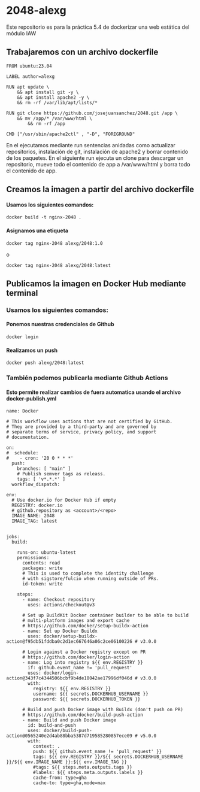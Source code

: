 # 2048-alexg
Este repositorio es para la práctica 5.4 de dockerizar una web estática del módulo IAW

## Trabajaremos con un archivo dockerfile
```
FROM ubuntu:23.04

LABEL author=alexg

RUN apt update \
    && apt install git -y \
    && apt install apache2 -y \
    && rm -rf /var/lib/apt/lists/*

RUN git clone https://github.com/josejuansanchez/2048.git /app \
    && mv /app/* /var/www/html \
        && rm -rf /app

CMD ["/usr/sbin/apache2ctl" , "-D", "FOREGROUND"
```
En el ejecutamos mediante run sentencias anidadas como actualizar repositorios, instalación de git, instalación de apache2 y borrar contenido de los paquetes.
En el siguiente run ejecuta un clone para descargar un repositorio, mueve todo el contenido de app a /var/www/html y borra todo el contenido de app.

## Creamos la imagen a partir del archivo dockerfile
#### Usamos los siguientes comandos:
```
docker build -t nginx-2048 .
```
#### Asignamos una etiqueta
```
docker tag nginx-2048 alexg/2048:1.0
```
o
```
docker tag nginx-2048 alexg/2048:latest
```

## Publicamos la imagen en Docker Hub mediante terminal
### Usamos los siguientes comandos:
#### Ponemos nuestras credenciales de Github
```
docker login
```
#### Realizamos un push
```
docker push alexg/2048:latest
```
### También podemos publicarla mediante Github Actions
#### Esto permite realizar cambios de fuera automatica usando el archivo docker-publish.yml
```
name: Docker

# This workflow uses actions that are not certified by GitHub.
# They are provided by a third-party and are governed by
# separate terms of service, privacy policy, and support
# documentation.

on:
#  schedule:
#    - cron: '20 0 * * *'
  push:
    branches: [ "main" ]
    # Publish semver tags as releass.
    tags: [ 'v*.*.*' ]
  workflow_dispatch:

env:
  # Use docker.io for Docker Hub if empty
  REGISTRY: docker.io
  # github.repository as <account>/<repo>
  IMAGE_NAME: 2048
  IMAGE_TAG: latest


jobs:
  build:

    runs-on: ubuntu-latest
    permissions:
      contents: read
      packages: write
      # This is used to complete the identity challenge
      # with sigstore/fulcio when running outside of PRs.
      id-token: write

    steps:
      - name: Checkout repository
        uses: actions/checkout@v3

      # Set up BuildKit Docker container builder to be able to build
      # multi-platform images and export cache
      # https://github.com/docker/setup-buildx-action
      - name: Set up Docker Buildx
        uses: docker/setup-buildx-action@f95db51fddba0c2d1ec667646a06c2ce06100226 # v3.0.0

      # Login against a Docker registry except on PR
      # https://github.com/docker/login-action
      - name: Log into registry ${{ env.REGISTRY }}
        if: github.event_name != 'pull_request'
        uses: docker/login-action@343f7c4344506bcbf9b4de18042ae17996df046d # v3.0.0
        with:
          registry: ${{ env.REGISTRY }}
          username: ${{ secrets.DOCKERHUB_USERNAME }}
          password: ${{ secrets.DOCKERHUB_TOKEN }}

      # Build and push Docker image with Buildx (don't push on PR)
      # https://github.com/docker/build-push-action
      - name: Build and push Docker image
        id: build-and-push
        uses: docker/build-push-action@0565240e2d4ab88bba5387d719585280857ece09 # v5.0.0
        with:
          context: .
          push: ${{ github.event_name != 'pull_request' }}
          tags: ${{ env.REGISTRY }}/${{ secrets.DOCKERHUB_USERNAME }}/${{ env.IMAGE_NAME }}:${{ env.IMAGE_TAG }}
          #tags: ${{ steps.meta.outputs.tags }}
          #labels: ${{ steps.meta.outputs.labels }}
          cache-from: type=gha
          cache-to: type=gha,mode=max
```
